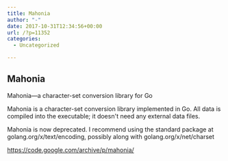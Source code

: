 ```yaml
---
title: Mahonia
author: "-"
date: 2017-10-31T12:34:56+00:00
url: /?p=11352
categories:
  - Uncategorized

---
```

## Mahonia
Mahonia—a character-set conversion library for Go

Mahonia is a character-set conversion library implemented in Go. All data is compiled into the executable; it doesn't need any external data files.

Mahonia is now deprecated. I recommend using the standard package at golang.org/x/text/encoding, possibly along with golang.org/x/net/charset

https://code.google.com/archive/p/mahonia/